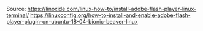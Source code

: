 
Source:
<https://linoxide.com/linux-how-to/install-adobe-flash-player-linux-terminal/>
<https://linuxconfig.org/how-to-install-and-enable-adobe-flash-player-plugin-on-ubuntu-18-04-bionic-beaver-linux>
